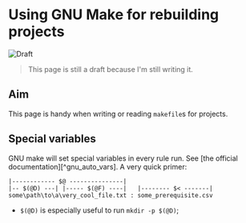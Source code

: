 # Using GNU Make for rebuilding projects
![Draft](https://img.shields.io/badge/status-draft-red)

> This page is still a draft because I'm still writing it.

## Aim
This page is handy when writing or reading `makefile`s for projects.

## Special variables

GNU make will set special variables in every rule run. See [the official documentation][^gnu_auto_vars]. A very quick primer:
```
|------------ $@ ---------------|
|-- $(@D) ---| |----- $(@F) ----|   |-------- $< -------|
some\path\to\a\very_cool_file.txt : some_prerequisite.csv
```

- `$(@D)` is especially useful to run `mkdir -p $(@D)`;

[gnu_auto_vars]: https://www.gnu.org/software/make/manual/html_node/Automatic-Variables.html
